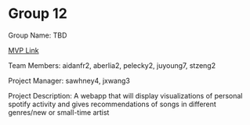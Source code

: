 # Group 12
Group Name: TBD

[MVP Link](https://docs.google.com/document/d/1067R-ft4MvpXWMMcGnTGCTJszIkQTGDsktDdJMl5lgs/edit?usp=sharing)

Team Members: aidanfr2, aberlia2, pelecky2, juyoung7, stzeng2

Project Manager: sawhney4, jxwang3

Project Description: A webapp that will display visualizations of personal spotify activity and gives recommendations of songs in different genres/new or small-time artist
